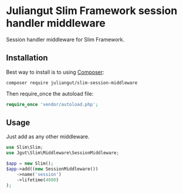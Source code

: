 # Juliangut Slim Framework session handler middleware

Session handler middleware for Slim Framework.

## Installation

Best way to install is to using [Composer](https://getcomposer.org/):

```
composer require juliangut/slim-session-middleware
```

Then require_once the autoload file:

```php
require_once 'vendor/autoload.php';
```

## Usage

Just add as any other middleware.

```php
use Slim\Slim;
use Jgut\Slim\Middleware\SessionMiddleware;

$app = new Slim();
$app->add((new SessionMiddleware())
    ->name('session')
    ->lifetime(4800)
);
```
